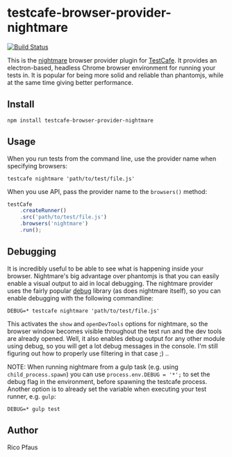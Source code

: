 # testcafe-browser-provider-nightmare
[![Build Status](https://travis-ci.org/ryx/testcafe-browser-provider-nightmare.svg)](https://travis-ci.org/ryx/testcafe-browser-provider-nightmare)

This is the [nightmare](https://github.com/segmentio/nightmare) browser provider plugin for [TestCafe](http://devexpress.github.io/testcafe).
It provides an electron-based, headless Chrome browser environment for running your tests in. It is popular for being more
solid and reliable than phantomjs, while at the same time giving better performance.


## Install

```
npm install testcafe-browser-provider-nightmare
```

## Usage

When you run tests from the command line, use the provider name when specifying browsers:

```
testcafe nightmare 'path/to/test/file.js'
```

When you use API, pass the provider name to the `browsers()` method:

```js
testCafe
    .createRunner()
    .src('path/to/test/file.js')
    .browsers('nightmare')
    .run();
```


## Debugging

It is incredibly useful to be able to see what is happening inside your browser. Nightmare's big advantage over phantomjs is
that you can easily enable a visual output to aid in local debugging. The nightmare provider uses the fairly popular
[debug](https://github.com/visionmedia/debug) library (as does nightmare itself), so you can enable debugging with the
following commandline:

```
DEBUG=* testcafe nightmare 'path/to/test/file.js'
```

This activates the `show` and `openDevTools` options for nightmare, so the browser window becomes visible throughout the test
run and the dev tools are already opened. Well, it also enables debug output for any other module using debug, so you will
get a lot debug messages in the console. I'm still figuring out how to properly use filtering in that case ;) ..

NOTE: When running nightmare from a gulp task (e.g. using `child_process.spawn`) you can use `process.env.DEBUG = '*';` to set the
debug flag in the environment, before spawning the testcafe process. Another option is to already set the variable when executing your
test runner, e.g. `gulp`:

```
DEBUG=* gulp test
```


## Author
Rico Pfaus
